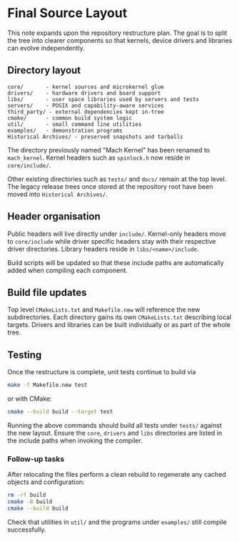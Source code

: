 # Final Source Layout

This note expands upon the repository restructure plan. The goal is to split the tree into clearer components so that kernels, device drivers and libraries can evolve independently.

## Directory layout

```
core/       - kernel sources and microkernel glue
drivers/    - hardware drivers and board support
libs/       - user space libraries used by servers and tests
servers/    - POSIX and capability-aware services
third_party/ - external dependencies kept in-tree
cmake/      - common build system logic
util/       - small command line utilities
examples/   - demonstration programs
Historical Archives/ - preserved snapshots and tarballs
```
The directory previously named "Mach Kernel" has been renamed to `mach_kernel`. Kernel headers such as `spinlock.h` now reside in `core/include/`.

Other existing directories such as `tests/` and `docs/` remain at the top level.
The legacy release trees once stored at the repository root have been moved
into `Historical Archives/`.

## Header organisation

Public headers will live directly under `include/`. Kernel-only headers move to `core/include` while driver specific headers stay with their respective driver directories. Library headers reside in `libs/<name>/include`.

Build scripts will be updated so that these include paths are automatically added when compiling each component.

## Build file updates

Top level `CMakeLists.txt` and `Makefile.new` will reference the new subdirectories. Each directory gains its own `CMakeLists.txt` describing local targets. Drivers and libraries can be built individually or as part of the whole tree.

## Testing

Once the restructure is complete, unit tests continue to build via

```sh
make -f Makefile.new test
```

or with CMake:

```sh
cmake --build build --target test
```

Running the above commands should build all tests under `tests/` against the new layout. Ensure the `core`, `drivers` and `libs` directories are listed in the include paths when invoking the compiler.

### Follow-up tasks

After relocating the files perform a clean rebuild to regenerate any cached
objects and configuration:

```sh
rm -rf build
cmake -B build
cmake --build build
```

Check that utilities in `util/` and the programs under `examples/` still compile
successfully.

